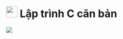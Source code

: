 # <img src="https://image.flaticon.com/icons/png/128/3665/3665923.png" width="30" height="30"> Lập trình C căn bản

<div lign: center>
    <img src="https://1.bp.blogspot.com/-UOu5GaPTI-Y/XApkqZKZhfI/AAAAAAAAA2c/yWFr8sn9ubU4UcvfdN4z7GC51536oYKKwCLcBGAs/s1600/videotogif_2018.12.07_16.56.36.gif">
<div>

